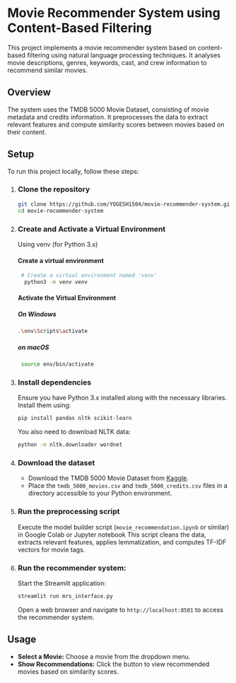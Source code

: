 
# Movie Recommender System using Content-Based Filtering

This project implements a movie recommender system based on content-based filtering using natural language processing techniques. It analyses movie descriptions, genres, keywords, cast, and crew information to recommend similar movies.

## Overview

The system uses the TMDB 5000 Movie Dataset, consisting of movie metadata and credits information. It preprocesses the data to extract relevant features and compute similarity scores between movies based on their content.

## Setup
To run this project locally, follow these steps:
1.  ### Clone the repository

    ```bash
    git clone https://github.com/YOGESH1504/movie-recommender-system.git
    cd movie-recommender-system
    ```

2.  ### Create and Activate a Virtual Environment 
	Using venv (for Python 3.x) 
	#### Create a virtual environment 
	```bash
	 # Create a virtual environment named 'venv'
	  python3 -m venv venv
	  ```
    ####  Activate the Virtual Environment 
    ##### On Windows 
    ```bash 
    .\env\Scripts\activate
    ```
    ##### on macOS
     ```bash
      source env/bin/activate
      ```
3. ### Install dependencies

    Ensure you have Python 3.x installed along with the necessary libraries. Install them using:

    ```bash
    pip install pandas nltk scikit-learn
    ```

    You also need to download NLTK data:

    ```bash
	python -m nltk.downloader wordnet
	```

4.  ### Download the dataset

    -   Download the TMDB 5000 Movie Dataset from [Kaggle](https://www.kaggle.com/datasets/tmdb/tmdb-movie-metadata?select=tmdb_5000_movies.csv).
    -   Place the `tmdb_5000_movies.csv` and `tmdb_5000_credits.csv` files in a directory accessible to your Python environment.
5.  ### Run the preprocessing script

    Execute the model builder script (`movie_recommendation.ipynb` or similar) in Google Colab or Jupyter notebook
    This script cleans the data, extracts relevant features, applies lemmatization, and computes TF-IDF vectors for movie tags.

6.  ### Run the recommender system:

    Start the Streamlit application:

    ```bash
	streamlit run mrs_interface.py
	```

    Open a web browser and navigate to `http://localhost:8501` to access the recommender system.

## Usage

-   **Select a Movie:** Choose a movie from the dropdown menu.
-   **Show Recommendations:** Click the button to view recommended movies based on similarity scores.
